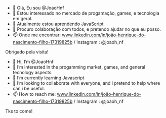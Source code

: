 - 👋 Olá, Eu sou  @JoaoHnf
- 👀 Estou interessado no mercado de progamação, games, e tecnologia em geral. 
- 🌱 Atualmente estou aprendendo JavaScript 
- 💞️ Procuro colaboração com todos, e pretendo ajudar no que eu posso.
- 📫 Onde me encontrar: www.linkedin.com/in/joão-henrique-do-nascimento-filho-17319825b / Instagram : @joaoh_nf
 
 Obrigado pela visita!



- 👋 Hi, I’m @JoaoHnf
- 👀 I’m interested in the progamming market, games, and general tecnology aspects.
- 🌱 I’m currently learning Javascript
- 💞️ I’m looking to collaborate with everyone, and i pretend to help where can i be useful.
- 📫 How to reach me: www.linkedin.com/in/joão-henrique-do-nascimento-filho-17319825b / Instagram : @joaoh_nf

Tks to come!

<!---
JoaoHnf/JoaoHnf is a ✨ special ✨ repository because its `README.md` (this file) appears on your GitHub profile.
You can click the Preview link to take a look at your changes.
--->
